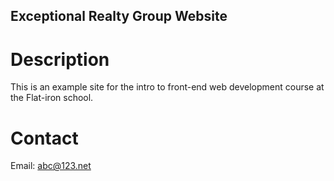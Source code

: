 Exceptional Realty Group Website
---

# Description

This is an example site for the intro to front-end web development course at
the Flat-iron school.

# Contact

Email: abc@123.net
